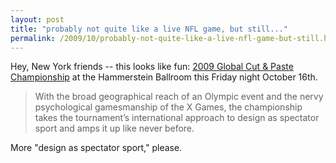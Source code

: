 ```yaml
---
layout: post
title: "probably not quite like a live NFL game, but still..."
permalink: /2009/10/probably-not-quite-like-a-live-nfl-game-but-still.html
---
```


<p>Hey, New York friends -- this looks like fun:  <a href="http://www.cutandpaste.com/events/global_championship/">2009 Global Cut &amp; Paste Championship</a> at the Hammerstein Ballroom this Friday night October 16th.</p>

<blockquote> With the broad geographical reach of an Olympic event and the nervy psychological gamesmanship of the X Games, the championship takes the tournament’s international approach to design as spectator sport and amps it up like never before.</blockquote>

<p>More &quot;design as spectator sport,&quot; please.</p>


